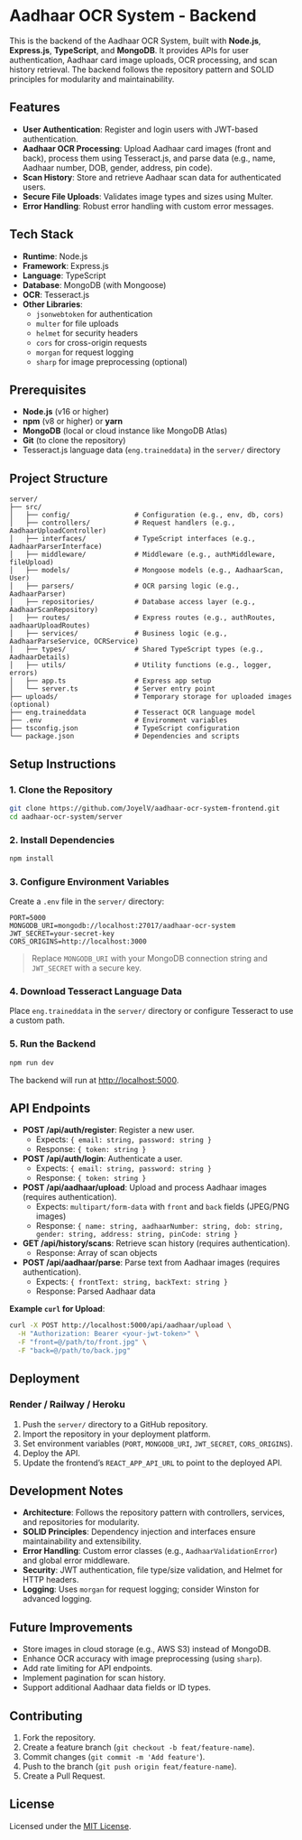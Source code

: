 # Aadhaar OCR System - Backend

This is the backend of the Aadhaar OCR System, built with **Node.js**, **Express.js**, **TypeScript**, and **MongoDB**. It provides APIs for user authentication, Aadhaar card image uploads, OCR processing, and scan history retrieval. The backend follows the repository pattern and SOLID principles for modularity and maintainability.

## Features
- **User Authentication**: Register and login users with JWT-based authentication.
- **Aadhaar OCR Processing**: Upload Aadhaar card images (front and back), process them using Tesseract.js, and parse data (e.g., name, Aadhaar number, DOB, gender, address, pin code).
- **Scan History**: Store and retrieve Aadhaar scan data for authenticated users.
- **Secure File Uploads**: Validates image types and sizes using Multer.
- **Error Handling**: Robust error handling with custom error messages.

## Tech Stack
- **Runtime**: Node.js
- **Framework**: Express.js
- **Language**: TypeScript
- **Database**: MongoDB (with Mongoose)
- **OCR**: Tesseract.js
- **Other Libraries**:
  - `jsonwebtoken` for authentication
  - `multer` for file uploads
  - `helmet` for security headers
  - `cors` for cross-origin requests
  - `morgan` for request logging
  - `sharp` for image preprocessing (optional)

## Prerequisites
- **Node.js** (v16 or higher)
- **npm** (v8 or higher) or **yarn**
- **MongoDB** (local or cloud instance like MongoDB Atlas)
- **Git** (to clone the repository)
- Tesseract.js language data (`eng.traineddata`) in the `server/` directory

## Project Structure
```
server/
├── src/
│   ├── config/                # Configuration (e.g., env, db, cors)
│   ├── controllers/           # Request handlers (e.g., AadhaarUploadController)
│   ├── interfaces/            # TypeScript interfaces (e.g., AadhaarParserInterface)
│   ├── middleware/            # Middleware (e.g., authMiddleware, fileUpload)
│   ├── models/                # Mongoose models (e.g., AadhaarScan, User)
│   ├── parsers/               # OCR parsing logic (e.g., AadhaarParser)
│   ├── repositories/          # Database access layer (e.g., AadhaarScanRepository)
│   ├── routes/                # Express routes (e.g., authRoutes, aadhaarUploadRoutes)
│   ├── services/              # Business logic (e.g., AadhaarParseService, OCRService)
│   ├── types/                 # Shared TypeScript types (e.g., AadhaarDetails)
│   ├── utils/                 # Utility functions (e.g., logger, errors)
│   ├── app.ts                 # Express app setup
│   └── server.ts              # Server entry point
├── uploads/                   # Temporary storage for uploaded images (optional)
├── eng.traineddata            # Tesseract OCR language model
├── .env                       # Environment variables
├── tsconfig.json              # TypeScript configuration
└── package.json               # Dependencies and scripts
```

## Setup Instructions

### 1. Clone the Repository
```bash
git clone https://github.com/JoyelV/aadhaar-ocr-system-frontend.git
cd aadhaar-ocr-system/server
```

### 2. Install Dependencies
```bash
npm install
```

### 3. Configure Environment Variables
Create a `.env` file in the `server/` directory:
```env
PORT=5000
MONGODB_URI=mongodb://localhost:27017/aadhaar-ocr-system
JWT_SECRET=your-secret-key
CORS_ORIGINS=http://localhost:3000
```
> Replace `MONGODB_URI` with your MongoDB connection string and `JWT_SECRET` with a secure key.

### 4. Download Tesseract Language Data
Place `eng.traineddata` in the `server/` directory or configure Tesseract to use a custom path.

### 5. Run the Backend
```bash
npm run dev
```
The backend will run at [http://localhost:5000](http://localhost:5000).

## API Endpoints
- **POST /api/auth/register**: Register a new user.
  - Expects: `{ email: string, password: string }`
  - Response: `{ token: string }`
- **POST /api/auth/login**: Authenticate a user.
  - Expects: `{ email: string, password: string }`
  - Response: `{ token: string }`
- **POST /api/aadhaar/upload**: Upload and process Aadhaar images (requires authentication).
  - Expects: `multipart/form-data` with `front` and `back` fields (JPEG/PNG images)
  - Response: `{ name: string, aadhaarNumber: string, dob: string, gender: string, address: string, pinCode: string }`
- **GET /api/history/scans**: Retrieve scan history (requires authentication).
  - Response: Array of scan objects
- **POST /api/aadhaar/parse**: Parse text from Aadhaar images (requires authentication).
  - Expects: `{ frontText: string, backText: string }`
  - Response: Parsed Aadhaar data

**Example `curl` for Upload**:
```bash
curl -X POST http://localhost:5000/api/aadhaar/upload \
  -H "Authorization: Bearer <your-jwt-token>" \
  -F "front=@/path/to/front.jpg" \
  -F "back=@/path/to/back.jpg"
```

## Deployment
### Render / Railway / Heroku
1. Push the `server/` directory to a GitHub repository.
2. Import the repository in your deployment platform.
3. Set environment variables (`PORT`, `MONGODB_URI`, `JWT_SECRET`, `CORS_ORIGINS`).
4. Deploy the API.
5. Update the frontend’s `REACT_APP_API_URL` to point to the deployed API.

## Development Notes
- **Architecture**: Follows the repository pattern with controllers, services, and repositories for modularity.
- **SOLID Principles**: Dependency injection and interfaces ensure maintainability and extensibility.
- **Error Handling**: Custom error classes (e.g., `AadhaarValidationError`) and global error middleware.
- **Security**: JWT authentication, file type/size validation, and Helmet for HTTP headers.
- **Logging**: Uses `morgan` for request logging; consider Winston for advanced logging.

## Future Improvements
- Store images in cloud storage (e.g., AWS S3) instead of MongoDB.
- Enhance OCR accuracy with image preprocessing (using `sharp`).
- Add rate limiting for API endpoints.
- Implement pagination for scan history.
- Support additional Aadhaar data fields or ID types.

## Contributing
1. Fork the repository.
2. Create a feature branch (`git checkout -b feat/feature-name`).
3. Commit changes (`git commit -m 'Add feature'`).
4. Push to the branch (`git push origin feat/feature-name`).
5. Create a Pull Request.

## License
Licensed under the [MIT License](LICENSE).
```